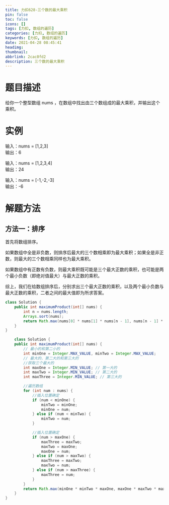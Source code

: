 ```yaml
---
title: 力扣628-三个数的最大乘积
pin: false
toc: false
icons: []
tags: [力扣, 数组的遍历]
categories: [力扣, 数组的遍历]
keywords: [力扣, 数组的遍历]
date: 2021-04-28 08:45:41
headimg: 
thumbnail: 
abbrlink: 2cac0fd2
description: 三个数的最大乘积
---
```



# 题目描述
给你一个整型数组 nums ，在数组中找出由三个数组成的最大乘积，并输出这个乘积。

# 实例


输入：nums = [1,2,3]      
输出：6           

输入：nums = [1,2,3,4]           
输出：24        
     
输入：nums = [-1,-2,-3]     
输出：-6     


# 解题方法

## 方法一：排序
首先将数组排序。

如果数组中全是非负数，则排序后最大的三个数相乘即为最大乘积；如果全是非正数，则最大的三个数相乘同样也为最大乘积。

如果数组中有正数有负数，则最大乘积既可能是三个最大正数的乘积，也可能是两个最小负数（即绝对值最大）与最大正数的乘积。

综上，我们在给数组排序后，分别求出三个最大正数的乘积，以及两个最小负数与最大正数的乘积，二者之间的最大值即为所求答案。


```java
class Solution {
    public int maximumProduct(int[] nums) {
        int n = nums.length;
        Arrays.sort(nums);
        return Math.max(nums[0] * nums[1] * nums[n - 1], nums[n - 1] * nums[n -2] * nums[n - 3]);
    }
}
```

```java
    class Solution {
    public int maximumProduct(int[] nums) {
        // 最小的和第二小的
        int minOne = Integer.MAX_VALUE, minTwo = Integer.MAX_VALUE;
        // 最大的、第二大的和第三大的
        //获取三个最大的
        int maxOne = Integer.MIN_VALUE; // 第一大的
        int maxTwo = Integer.MIN_VALUE; // 第二大的
        int maxThree = Integer.MIN_VALUE; // 第三大的

        //遍历数组
        for (int num : nums) {
            //插入位置确定
            if (num < minOne) {
                minTwo = minOne;
                minOne = num;
            } else if (num < minTwo) {
                minTwo = num;
            }

            //插入位置确定
            if (num > maxOne) {
                maxThree = maxTwo;
                maxTwo = maxOne;
                maxOne = num;
            } else if (num > maxTwo) {
                maxThree = maxTwo;
                maxTwo = num;
            } else if (num > maxThree) {
                maxThree = num;
            }
        }
        return Math.max(minOne * minTwo * maxOne, maxOne * maxTwo * maxThree);
    }
}
```